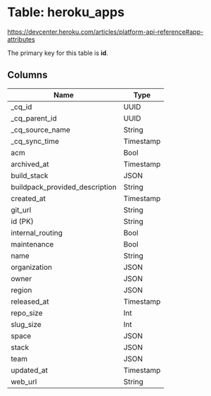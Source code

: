 # Table: heroku_apps

https://devcenter.heroku.com/articles/platform-api-reference#app-attributes

The primary key for this table is **id**.


## Columns
| Name          | Type          |
| ------------- | ------------- |
|_cq_id|UUID|
|_cq_parent_id|UUID|
|_cq_source_name|String|
|_cq_sync_time|Timestamp|
|acm|Bool|
|archived_at|Timestamp|
|build_stack|JSON|
|buildpack_provided_description|String|
|created_at|Timestamp|
|git_url|String|
|id (PK)|String|
|internal_routing|Bool|
|maintenance|Bool|
|name|String|
|organization|JSON|
|owner|JSON|
|region|JSON|
|released_at|Timestamp|
|repo_size|Int|
|slug_size|Int|
|space|JSON|
|stack|JSON|
|team|JSON|
|updated_at|Timestamp|
|web_url|String|